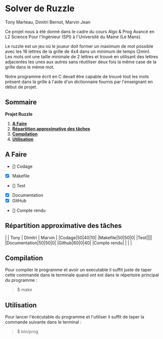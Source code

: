 # Solver de Ruzzle

Tony Marteau, Dimitri Bernot, Marvin Jean

Ce projet nous à été donné dans le cadre du cours Algo & Prog Avancé en L2 Science Pour l\'Ingénieur (SPI) à l'Université du Maine (Le Mans).

Le ruzzle est un jeu où le joueur doit former un maximum de mot possible avec les 16 lettres de la grille de 4x4 dans un minimum de temps (2min). Les mots ont une taille minimale de 2 lettres et trouvé en utilisant des lettres adjacentes les unes aux autres sans réutiliser deux fois la même case de la grille dans le même mot.

Notre programme écrit en C devait être capable de trouvé tout les mots présent dans la grille à l'aide d'un dictionnaire fournis par l'enseignant en début de projet.

## Sommaire
   **Projet Ruzzle**
   1. **[A Faire](#a-faire)**
   2. **[Répartition approximative des tâches](#répartition-approximative-des-tâches)**
   3. **[Compilation](#compilation)**
   4. **[Utilisation](#utilisation)**

## A Faire

 - [] Codage
 - [x] Makefile 
 - [] Test 
 - [x] Documentation
 - [x] GitHub
 - [] Compte rendu

## Répartition approximative des tâches

| | Tony | Dimitri | Marvin |
|Codage|50|40|10|
|Makefile|50|50|0|
|Test||||
|Documentation|50|50|0|
|Github|60|0|40|
|Compte rendu| | | |

## Compilation


Pour compiler le programme et avoir un executable il suffit juste de taper cette commande dans le terminale quand ont est dans le répertoire principal du programme :

> $ make

## Utilisation


Pour lancer l\'écécutable du programme et l'utiliser il suffit de taper la commande suivante dans le terminal :

> $ bin/prog

